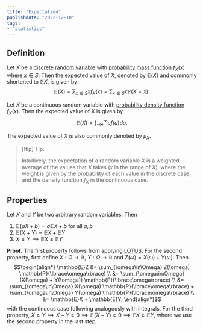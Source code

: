 ```yaml
---
title: "Expectation"
publishdate: "2022-12-10"
tags:
- "statistics"
---
```


## Definition
Let $X$ be a [discrete random variable](statistics/random-variable.md) with [probability mass function](statistics/probability-mass-function.md) $f_X(x)$ where $x \in S$. Then the expected value of $X$, denoted by $\mathbb{E}(X)$ and commonly shortened to $\mathbb{E}X$, is given by
$$\mathbb{E}(X) = \sum_{x \in S} xf_X(x) = \sum_{x \in S} x\mathbb{P}(X = x).$$

Let $X$ be a continuous random variable with [probability density function](statistics/probability-density-function.md) $f_X(x)$. Then the expected value of $X$ is given by
$$\mathbb{E}(X) = \int_{-\infty}^\infty uf(u)du.$$

The expected value of $X$ is also commonly denoted by $\mu_X$.

> [!tip] Tip.
> 
> Intuitively, the expectation of a random variable $X$ is a weighted average of the values that $X$ takes ($x$ in the range of $X$), where the weight is given by the probability of each value in the discrete case, and the density function $f_X$ in the continuous case.

## Properties
Let $X$ and $Y$ be two arbitrary random variables. Then
1. $\mathbb{E}(aX + b) = a\mathbb{E}X + b$ for all $a, b$
2. $\mathbb{E}(X + Y) = \mathbb{E}X + \mathbb{E}Y$
3. $X \geq Y \implies \mathbb{E}X \geq \mathbb{E}Y$

**Proof.** The first property follows from applying [LOTUS](statistics/law-of-the-unconscious-statistician.md). For the second property, first define $X: \Omega \to \mathbb{R}$, $Y: \Omega \to \mathbb{R}$ and $Z(\omega) = X(\omega) + Y(\omega)$. Then
$$\begin{align*}
\mathbb{E}Z &= \sum_{\omega\in\Omega} Z(\omega) \mathbb{P}(\lbrace\omega\rbrace) \\
&= \sum_{\omega\in\Omega} (X(\omega) + Y(\omega)) \mathbb{P}(\lbrace\omega\rbrace) \\
&= \sum_{\omega\in\Omega} X(\omega) \mathbb{P}(\lbrace\omega\rbrace) + \sum_{\omega\in\Omega} Y(\omega) \mathbb{P}(\lbrace\omega\rbrace) \\
&= \mathbb{E}X + \mathbb{E}Y,
\end{align*}$$
with the continuous case following analogously with integrals. For the third property, $X \geq Y \implies X - Y \geq 0 \implies \mathbb{E}(X - Y) \geq 0 \implies \mathbb{E}X \geq \mathbb{E}Y$, where we use the second property in the last step.